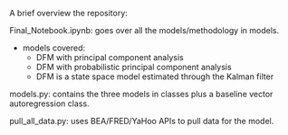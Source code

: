 A brief overview the repository:

Final_Notebook.ipynb: goes over all the models/methodology in models.
- models covered:
  - DFM with principal component analysis
  - DFM with probabilistic principal component analysis
  - DFM is a state space model estimated through the Kalman filter 

models.py: contains the three models in classes plus a baseline vector autoregression class.

pull_all_data.py: uses BEA/FRED/YaHoo APIs to pull data for the model.
